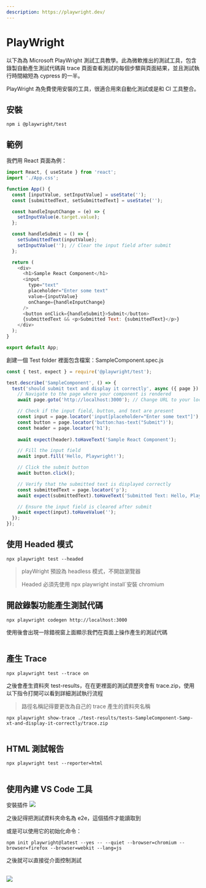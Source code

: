 ```yaml
---
description: https://playwright.dev/
---
```


# PlayWright

以下為為 Microsoft PlayWright 測試工具教學。此為微軟推出的測試工具，包含錄製自動產生測試代碼與 trace 頁面查看測試的每個步驟與頁面結果，並且測試執行時間縮短為 cypress 的一半。

PlayWright 為免費使用安裝的工具，很適合用來自動化測試或是和 CI 工具整合。

## 安裝

```
npm i @playwright/test
```

## 範例

我們用 React 頁面為例：

```javascript
import React, { useState } from 'react';
import './App.css';

function App() {
  const [inputValue, setInputValue] = useState('');
  const [submittedText, setSubmittedText] = useState('');

  const handleInputChange = (e) => {
    setInputValue(e.target.value);
  };

  const handleSubmit = () => {
    setSubmittedText(inputValue);
    setInputValue(''); // Clear the input field after submit
  };

  return (
    <div>
      <h1>Sample React Component</h1>
      <input
        type="text"
        placeholder="Enter some text"
        value={inputValue}
        onChange={handleInputChange}
      />
      <button onClick={handleSubmit}>Submit</button>
      {submittedText && <p>Submitted Text: {submittedText}</p>}
    </div>
  );
}

export default App;
```

創建一個 Test folder 裡面包含檔案：SampleComponent.spec.js

```javascript
const { test, expect } = require('@playwright/test');

test.describe('SampleComponent', () => {
  test('should submit text and display it correctly', async ({ page }) => {
    // Navigate to the page where your component is rendered
    await page.goto('http://localhost:3000'); // Change URL to your local app

    // Check if the input field, button, and text are present
    const input = page.locator('input[placeholder="Enter some text"]');
    const button = page.locator('button:has-text("Submit")');
    const header = page.locator('h1');
    
    await expect(header).toHaveText('Sample React Component');

    // Fill the input field
    await input.fill('Hello, Playwright!');

    // Click the submit button
    await button.click();

    // Verify that the submitted text is displayed correctly
    const submittedText = page.locator('p');
    await expect(submittedText).toHaveText('Submitted Text: Hello, Playwright!');

    // Ensure the input field is cleared after submit
    await expect(input).toHaveValue('');
  });
});
```

## 使用 Headed 模式

```
npx playwright test --headed
```

> playWright 預設為 headless 模式，不開啟瀏覽器
>
> Headed 必須先使用 npx playwright install\`安裝 chromium

## 開啟錄製功能產生測試代碼

```
npx playwright codegen http://localhost:3000
```

使用後會出現一除錯視窗上面顯示我們在頁面上操作產生的測試代碼

<figure><img src="../.gitbook/assets/截圖 2024-09-21 下午10.03.47.png" alt=""><figcaption></figcaption></figure>

## 產生 Trace

```
npx playwright test --trace on
```

之後會產生資料夾 test-results，在在更裡面的測試資歷夾會有 trace.zip，使用以下指令打開可以看到詳細測試執行流程

> 路徑名稱記得要更改為自己的 trace 產生的資料夾名稱

```
npx playwright show-trace ./test-results/tests-SampleComponent-Samp-xt-and-display-it-correctly/trace.zip
```

<figure><img src="../.gitbook/assets/截圖 2024-09-21 下午10.06.48.png" alt=""><figcaption></figcaption></figure>

## HTML 測試報告

```
npx playwright test --reporter=html
```

<figure><img src="../.gitbook/assets/截圖 2024-09-21 下午10.16.40.png" alt=""><figcaption></figcaption></figure>

## 使用內建 VS Code 工具

安裝插件 ![](<../.gitbook/assets/截圖 2024-09-21 下午10.20.53.png>)

之後記得把測試資料夾命名為 e2e，這個插件才能讀取到

或是可以使用它的初始化命令：

```
npm init playwright@latest --yes -- --quiet --browser=chromium --browser=firefox --browser=webkit --lang=js
```

之後就可以直接從介面控制測試

\
![](<../.gitbook/assets/截圖 2024-09-21 下午10.22.56.png>)
